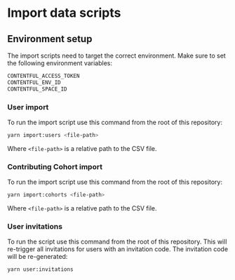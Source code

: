 # Import data scripts

## Environment setup

The import scripts need to target the correct environment. Make sure to set the following environment variables:

```sh
CONTENTFUL_ACCESS_TOKEN
CONTENTFUL_ENV_ID
CONTENTFUL_SPACE_ID
```

### User import

To run the import script use this command from the root of this repository:

```bash
yarn import:users <file-path>
```

Where `<file-path>` is a relative path to the CSV file.

### Contributing Cohort import

To run the import script use this command from the root of this repository:

```bash
yarn import:cohorts <file-path>
```

Where `<file-path>` is a relative path to the CSV file.

### User invitations

To run the script use this command from the root of this repository.
This will re-trigger all invitations for users with an invitation code.
The invitation code will be re-generated:

```bash
yarn user:invitations
```
